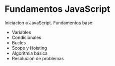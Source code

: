 # Fundamentos JavaScript

Iniciacíon a JavaScript. Fundamentos base:

- Variables
- Condicionales
- Bucles
- Scope y Hoisting
- Algoritmia básica
- Resolución de problemas
